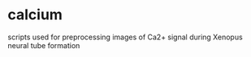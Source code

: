# calcium
scripts used for preprocessing images of Ca2+ signal during Xenopus neural tube formation
